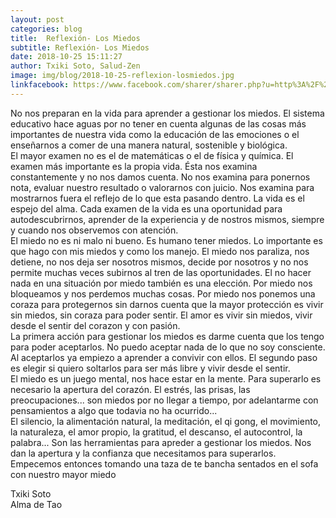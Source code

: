 ```yaml
---
layout: post
categories: blog
title:  Reflexión- Los Miedos
subtitle: Reflexión- Los Miedos
date: 2018-10-25 15:11:27
author: Txiki Soto, Salud-Zen
image: img/blog/2018-10-25-reflexion-losmiedos.jpg
linkfacebook: https://www.facebook.com/sharer/sharer.php?u=http%3A%2F%2Fwww.salud-zen.com%2Fblog%2F2018%2F10%2F25%2Freflexion-Los-Miedos.html&amp;src=sdkpreparse
---
```

No nos preparan en la vida para aprender a gestionar los miedos. El sistema educativo hace aguas por no tener en cuenta algunas de las cosas más importantes de nuestra vida como la educación de las emociones o el enseñarnos a comer de una manera natural, sostenible y biológica.  
El mayor examen no es el de matemáticas o el de física y química. El examen más importante es la propia vida. Ésta nos examina constantemente y no nos damos cuenta. No nos examina para ponernos nota, evaluar nuestro resultado o valorarnos con juicio. Nos examina para mostrarnos fuera el reflejo de lo que esta pasando dentro. La vida es el espejo del alma. Cada examen de la vida es una oportunidad para autodescubrirnos, aprender de la experiencia y de nostros mismos, siempre y cuando nos observemos con atención.  
El miedo no es ni malo ni bueno. Es humano tener miedos. Lo importante es que hago con mis miedos y como los manejo. El miedo nos paraliza, nos detiene, no nos deja ser nosotros mismos, decide por nosotros y no nos permite muchas veces subirnos al tren de las oportunidades. El no hacer nada en una situación por miedo también es una elección. Por miedo nos bloqueamos y nos perdemos muchas cosas. Por miedo nos ponemos una coraza para protegernos sin darnos cuenta que la mayor protección es vivir sin miedos, sin coraza para poder sentir. El amor es vivir sin miedos, vivir desde el sentir del corazon y con pasión.   
La primera acción para gestionar los miedos es darme cuenta que los tengo para poder aceptarlos. No puedo aceptar nada de lo que no soy consciente. Al aceptarlos ya empiezo a aprender a convivir con ellos. El segundo paso es elegir si quiero soltarlos para ser más libre y vivir desde el sentir.   
El miedo es un juego mental, nos hace estar en la mente. Para superarlo es necesario la apertura del corazón.
El estrés, las prisas, las preocupaciones... son miedos por no llegar a tiempo, por adelantarme con pensamientos a algo que todavia no ha ocurrido...  
El silencio, la alimentación natural, la meditación, el qi gong, el movimiento, la naturaleza, el amor propio, la gratitud, el descanso, el autocontrol, la palabra... Son las herramientas para apreder a gestionar los miedos. Nos dan la apertura y la confianza que necesitamos para superarlos.  
Empecemos entonces tomando una taza de te bancha sentados en el sofa con nuestro mayor miedo  

Txiki Soto  
Alma de Tao  
